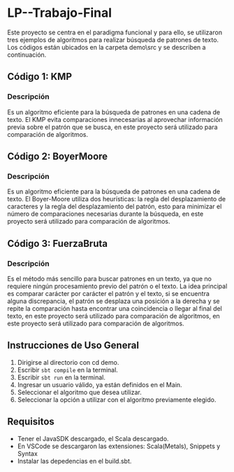 # LP--Trabajo-Final

Este proyecto se centra en el paradigma funcional y para ello, se utilizaron tres ejemplos de algoritmos para realizar búsqueda de patrones de texto. Los códigos están ubicados en la carpeta demo\src y se describen a continuación.

## Código 1: KMP

### Descripción
Es un algoritmo eficiente para la búsqueda de patrones en una cadena de texto. El KMP evita comparaciones innecesarias al aprovechar información previa sobre el patrón que se busca, en este proyecto será utilizado para comparación de algoritmos.

## Código 2: BoyerMoore

### Descripción
Es un algoritmo eficiente para la búsqueda de patrones en una cadena de texto. El Boyer-Moore utiliza dos heurísticas: la regla del desplazamiento de caracteres y la regla del desplazamiento del patrón, esto para minimizar el número de comparaciones necesarias durante la búsqueda, en este proyecto será utilizado para comparación de algoritmos.

## Código 3: FuerzaBruta

### Descripción
Es el método más sencillo para buscar patrones en un texto, ya que no requiere ningún procesamiento previo del patrón o el texto. La idea principal es comparar carácter por carácter el patrón y el texto, si se encuentra alguna discrepancia, el patrón se desplaza una posición a la derecha y se repite la comparación hasta encontrar una coincidencia o llegar al final del texto, en este proyecto será utilizado para comparación de algoritmos, en este proyecto será utilizado para comparación de algoritmos.

## Instrucciones de Uso General
1. Dirigirse al directorio con cd demo.
2. Escribir `sbt compile` en la terminal.
3. Escribir `sbt run` en la terminal.
4. Ingresar un usuario válido, ya están definidos en el Main.
4. Seleccionar el algoritmo que desea utilizar.
5. Seleccionar la opción a utilizar con el algoritmo previamente elegido.

## Requisitos

- Tener el JavaSDK descargado, el Scala descargado.
- En VSCode se descargaron las extensiones: Scala(Metals), Snippets y Syntax
- Instalar las depedencias en el build.sbt.